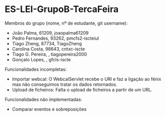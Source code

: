 # ES-LEI-GrupoB-TercaFeira

Membros do grupo (nome, nº de estudante, git username):
  - João Palma, 61209, joaopalma61209
  - Pedro Fernandes, 93262, pmcfs2-iscteiul
  - Tiago Zheng, 87734, TiagoZheng
  - Carolina Costa, 98643, cntxc-iscte
  - Tiago G. Pereira, , tiagopereira2000
  - Gonçalo Lopes, , gfcls-iscte
  
Funcionalidades incompletas:
  - Importar webcal: O WebcalServlet recebe o URI e faz a ligação ao fénix mas não conseguimos tratar os dados retornados.
  - Upload de ficheiros: Falta o upload de ficheiros a partir de um URL.

Funcionalidades não implementadas:
  - Comparar eventos e sobreposições
